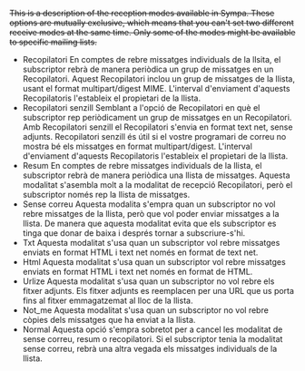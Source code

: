 ~~This is a description of the reception modes available in Sympa. These options are mutually exclusive, which means that you can't set two different receive modes at the same time. Only some of the modes might be available to specific mailing lists.~~

-   Recopilatori
    En comptes de rebre missatges individuals de la llsita, el subscriptor rebrà de manera periòdica un grup de missatges en un Recopilatori. Aquest Recopilatori inclou un grup de missatges de la llista, usant el format multipart/digest MIME.
    L'interval d'enviament d'aquests Recopilatoris l'estableix el propietari de la llista.
-   Recopilatori senzill
    Semblant a l'opció de Recopilatori en què el subscriptor rep periòdicament un grup de missatges en un Recopilatori. Amb Recopilatori senzill el Recopilatori s'envia en format text net, sense adjunts. Recopilatori senzill és útil si el vostre programari de correu no mostra bé els missatges en format multipart/digest.
    L'interval d'enviament d'aquests Recopilatoris l'estableix el propietari de la llista.
-   Resum
    En comptes de rebre missatges individuals de la llista, el subscriptor rebrà de manera periòdica una llista de missatges. Aquesta modalitat s'asembla molt a la modalitat de recepció Recopilatori, però el subscriptor només rep la llista de missatges.
-   Sense correu
    Aquesta modalita s'empra quan un subscriptor no vol rebre missatges de la llista, però que vol poder enviar missatges a la llista. De manera que aquesta modalitat evita que els subscriptor es tinga que donar de baixa i després tornar a subscriure-s'hi.
-   Txt
    Aquesta modalitat s'usa quan un subscriptor vol rebre missatges enviats en format HTML i text net només en format de text net.
-   Html
    Aquesta modalitat s'usa quan un subscriptor vol rebre missatges enviats en format HTML i text net només en format de HTML.
-   Urlize
    Aquesta modalitat s'usa quan un subscriptor no vol rebre els fitxer adjunts. Els fitxer adjunts es reemplacen per una URL que us porta fins al fitxer emmagatzemat al lloc de la llista.
-   Not\_me
    Aquesta modalitat s'usa quan un subscriptor no vol rebre còpies dels missatges que ha enviat a la llista.
-   Normal
    Aquesta opció s'empra sobretot per a cancel les modalitat de sense correu, resum o recopilatori. Si el subscriptor tenia la modalitat sense correu, rebrà una altra vegada els missatges individuals de la llista.

